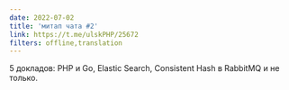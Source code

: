 ```yaml
---
date: 2022-07-02
title: 'митап чата #2'
link: https://t.me/ulskPHP/25672
filters: offline,translation
---
```


5 докладов: PHP и Go, Elastic Search, Consistent Hash в RabbitMQ и не только.
